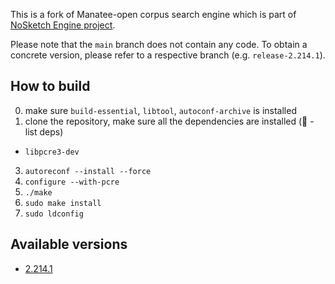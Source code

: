 This is a fork of Manatee-open corpus search engine which is part of [NoSketch Engine project](https://nlp.fi.muni.cz/trac/noske).

Please note that the `main` branch does not contain any code. To obtain a concrete version,
please refer to a respective branch (e.g. `release-2.214.1`).

## How to build

0. make sure `build-essential`, `libtool`, `autoconf-archive` is installed
1. clone the repository, make sure all the dependencies are installed (:construction: - list deps)
  *   `libpcre3-dev`
3. `autoreconf --install --force`
4. `configure --with-pcre`
5. `./make`
6. `sudo make install`
7. `sudo ldconfig`

## Available versions

* [2.214.1](https://github.com/czcorpus/manatee-open/tree/release-2.214.1)
